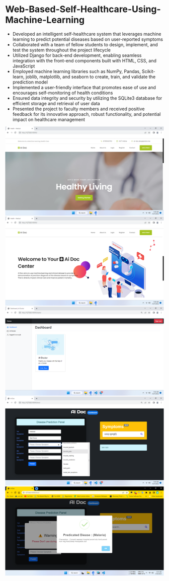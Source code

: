 # Web-Based-Self-Healthcare-Using-Machine-Learning
- Developed an intelligent self-healthcare system that leverages machine learning to predict potential diseases based on user-reported symptoms
-  Collaborated with a team of fellow students to design, implement, and test the system throughout the project lifecycle
-  Utilized Django for back-end development, enabling seamless integration with the front-end components built with HTML, CSS, and JavaScript
-  Employed machine learning libraries such as NumPy, Pandas, Scikit-learn, joblib, matplotlib, and seaborn to create, train, and validate the prediction model
- Implemented a user-friendly interface that promotes ease of use and encourages self-monitoring of health conditions
-  Ensured data integrity and security by utilizing the SQLite3 database for efficient storage and retrieval of user data
- Presented the project to faculty members and received positive feedback for its innovative approach, robust functionality, and potential impact on healthcare management

![preview img](img/home.png)
![preview img](img/summary.png)
![preview img](img/dash.png)
![preview img](img/Sym_panel.png)
![preview img](img/predicated.png)
